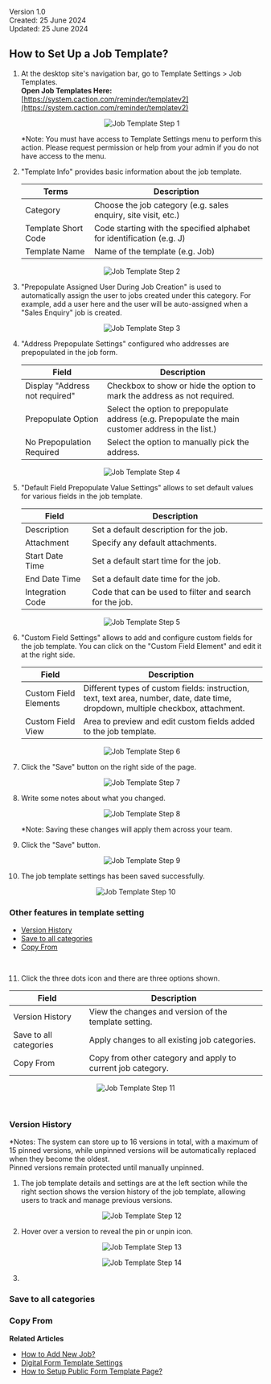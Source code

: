 Version 1.0<br>
Created: 25 June 2024<br>
Updated: 25 June 2024<br>
## How to Set Up a Job Template?
    
1. At the desktop site's navigation bar, go to Template Settings > Job Templates.<br>
   **Open Job Templates Here:** [https://system.caction.com/reminder/templatev2](https://system.caction.com/reminder/templatev2)<br>

   <p align="center">
      <img src="img2/Job_Template_Step_1.png" alt="Job Template Step 1">
   </p>

   *Note: You must have access to Template Settings menu to perform this action. Please request permission or help from your admin if you do not have access to the menu.<br>

2. "Template Info" provides basic information about the job template.<br>

   | Terms | Description |
   |-------|---------|
   | Category | Choose the job category (e.g. sales enquiry, site visit, etc.) |
   | Template Short Code | Code starting with the specified alphabet for identification (e.g. J) |
   | Template Name | Name of the template (e.g. Job) |

   <p align="center">
      <img src="img2/Job_Template_Step_2.png" alt="Job Template Step 2">
   </p>

3. "Prepopulate Assigned User During Job Creation" is used to automatically assign the user to jobs created under this category. For example, add a user here and the user will be auto-assigned when a "Sales Enquiry" job is created.<br>

   <p align="center">
      <img src="img2/Job_Template_Step_3.png" alt="Job Template Step 3">
   </p>

4. "Address Prepopulate Settings" configured who addresses are prepopulated in the job form.<br>

   | Field | Description |
   |-------|---------|
   | Display "Address not required" | Checkbox to show or hide the option to mark the address as not required. |
   | Prepopulate Option | Select the option to prepopulate address (e.g. Prepopulate the main customer address in the list.) |
   | No Prepopulation Required | Select the option to manually pick the address. |

   <p align="center">
      <img src="img2/Job_Template_Step_4.png" alt="Job Template Step 4">
   </p>

5. "Default Field Prepopulate Value Settings" allows to set default values for various fields in the job template.<br>

   | Field | Description |
   |-------|---------|
   | Description | Set a default description for the job. |
   | Attachment | Specify any default attachments. |
   | Start Date Time | Set a default start time for the job. |
   | End Date Time | Set a default date time for the job. |
   | Integration Code | Code that can be used to filter and search for the job. |

   <p align="center">
      <img src="img2/Job_Template_Step_5.png" alt="Job Template Step 5">
   </p>

6. "Custom Field Settings" allows to add and configure custom fields for the job template. You can click on the "Custom Field Element" and edit it at the right side.<br>

   | Field | Description |
   |-------|---------|
   | Custom Field Elements | Different types of custom fields: instruction, text, text area, number, date, date time, dropdown, multiple checkbox, attachment. |
   | Custom Field View | Area to preview and edit custom fields added to the job template. |

   <p align="center">
      <img src="img2/Job_Template_Step_6.png" alt="Job Template Step 6">
   </p>

7. Click the "Save" button on the right side of the page.<br>

   <p align="center">
      <img src="img2/Job_Template_Step_7.png" alt="Job Template Step 7">
   </p>

8. Write some notes about what you changed.<br>

   <p align="center">
      <img src="img2/Job_Template_Step_8.png" alt="Job Template Step 8">
   </p>
   *Note: Saving these changes will apply them across your team.

9. Click the "Save" button.<br>

   <p align="center">
      <img src="img2/Job_Template_Step_9.png" alt="Job Template Step 9">
   </p>

10. The job template settings has been saved successfully.<br>

   <p align="center">
      <img src="img2/Job_Template_Step_10.png" alt="Job Template Step 10">
   </p>

### Other features in template setting<br>
   - [Version History](#section1)
   - [Save to all categories](#section2)
   - [Copy From](#section3)
   <br>

11. Click the three dots icon and there are three options shown. <br>

   | Field | Description |
   |-------|-------------|
   | Version History | View the changes and version of the template setting. |
   | Save to all categories | Apply changes to all existing job categories. |
   | Copy From | Copy from other category and apply to current job category. |

   <p align="center">
      <img src="img2/Job_Template_Step_11.png" alt="Job Template Step 11">
   </p>
<br>

<a id="section1"></a>
### Version History<br>
*Notes: The system can store up to 16 versions in total, with a maximum of 15 pinned versions, while unpinned versions will be automatically replaced when they become the oldest.<br>
    Pinned versions remain protected until manually unpinned.<br>
    
1. The job template details and settings are at the left section while the right section shows the version history of the job template, allowing users to track and manage previous versions.<br>

   <p align="center">
      <img src="img2/Job_Template_Step_12.png" alt="Job Template Step 12">
   </p>

2. Hover over a version to reveal the pin or unpin icon.<br>

   <p align="center">
      <img src="img2/Job_Template_Step_13.png" alt="Job Template Step 13">
   </p>
   <p align="center">
      <img src="img2/Job_Template_Step_14.png" alt="Job Template Step 14">
   </p>

3.

<a id="section2"></a>
### Save to all categories<br>

<a id="section3"></a>
### Copy From<br>

**Related Articles**
- [How to Add New Job?](Add_New_Job.md)
- [Digital Form Template Settings](Digital_Form_Template_Settings.md)
- [How to Setup Public Form Template Page?](Setup_Public_Form_Template_Page.md)
  
<!-- [Link Text](https://support.caction.com/Setup_Job_Template.html) -->
